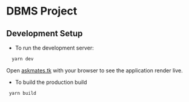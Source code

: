 # DBMS Project

## Development Setup

- To run the development server:

```bash
  yarn dev
```

Open [askmates.tk](https://askmates.tk/) with your browser to see the application render live.

- To build the production build

```bash
 yarn build
```
